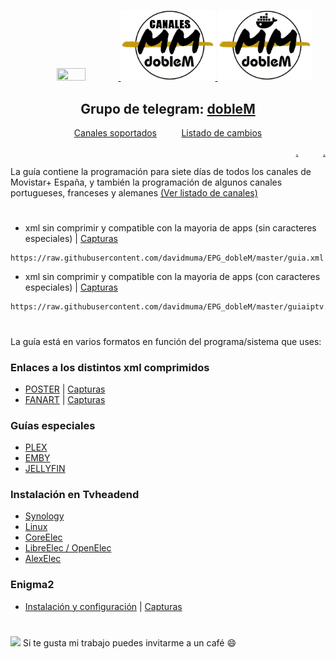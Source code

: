 <p align="center">
  <a href="https://github.com/davidmuma/EPG_dobleM"> <img src="https://raw.githubusercontent.com/davidmuma/EPG_dobleM/master/Images/logo_dobleM.png" width="30%" height="30%"> </a>
  <a href="https://github.com/davidmuma/Canales_dobleM"> <img src="https://raw.githubusercontent.com/davidmuma/Canales_dobleM/master/Images/logo_dobleM.png" width="30%" height="30%"> </a>
  <a href="https://github.com/davidmuma/Docker_dobleM"> <img src="https://raw.githubusercontent.com/davidmuma/Docker_dobleM/master/Images/logo_dobleM.png" width="30%" height="30%"> </a>
</p>

<h2 align="center">
  Grupo de telegram: <a href="https://t.me/EPG_dobleM">dobleM</a>
</h2>

<p align="center">
<a href="https://github.com/davidmuma/EPG_dobleM/blob/master/Varios/Canales_soportados.txt">Canales soportados</a>
&nbsp&nbsp&nbsp&nbsp&nbsp&nbsp&nbsp&nbsp
<a href="https://github.com/davidmuma/EPG_dobleM/blob/master/Varios/changelog.md">Listado de cambios</a>
</p>

<p align="right">
<a href="https://github.com/davidmuma/EPG_dobleM/blob/master/Varios/WG++LOG.txt">.</a>
&nbsp&nbsp&nbsp&nbsp&nbsp&nbsp&nbsp&nbsp
<a href="https://github.com/davidmuma/EPG_dobleM/blob/master/Varios/WG++old.txt">.</a>
</p>


La guía contiene la programación para siete días de todos los canales de Movistar+ España, y también la programación de algunos canales portugueses, franceses y alemanes <a href="https://github.com/davidmuma/EPG_dobleM/blob/master/Varios/Canales_soportados.txt">(Ver listado de canales)</a>
#
- xml sin comprimir y compatible con la mayoria de apps (sin caracteres especiales) | [Capturas](https://raw.githubusercontent.com/davidmuma/Canales_dobleM/master/Varios/EPG/iptvsin.jpg)
```
https://raw.githubusercontent.com/davidmuma/EPG_dobleM/master/guia.xml
```
- xml sin comprimir y compatible con la mayoria de apps (con caracteres especiales)  | [Capturas](https://raw.githubusercontent.com/davidmuma/Canales_dobleM/master/Varios/EPG/iptvcon.jpg)
```
https://raw.githubusercontent.com/davidmuma/EPG_dobleM/master/guiaiptv.xml
```
#
La guía está en varios formatos en función del programa/sistema que uses:

### Enlaces a los distintos xml comprimidos
- [POSTER](https://github.com/davidmuma/Canales_dobleM/blob/master/Varios/XMLposter.md) | [Capturas](https://github.com/davidmuma/EPG_dobleM/blob/master/Varios/capturasP.md)
- [FANART](https://github.com/davidmuma/Canales_dobleM/blob/master/Varios/XMLfanart.md) | [Capturas](https://github.com/davidmuma/EPG_dobleM/blob/master/Varios/capturasF.md)

### Guías especiales
- [PLEX](https://github.com/davidmuma/Canales_dobleM/blob/master/Varios/EPG/Plex.md)
- [EMBY](https://github.com/davidmuma/Canales_dobleM/blob/master/Varios/EPG/Emby.md)
- [JELLYFIN](https://github.com/davidmuma/Canales_dobleM/blob/master/Varios/EPG/Jelly.md)

### Instalación en Tvheadend
- [Synology](https://github.com/davidmuma/Canales_dobleM/blob/master/Varios/EPG/tvh_syno.md)
- [Linux](https://github.com/davidmuma/Canales_dobleM/blob/master/Varios/EPG/tvh_linux.md)
- [CoreElec](https://github.com/davidmuma/Canales_dobleM/blob/master/Varios/EPG/tvh_core.md)
- [LibreElec / OpenElec](https://github.com/davidmuma/Canales_dobleM/blob/master/Varios/EPG/tvh_libre.md)
- [AlexElec](https://github.com/davidmuma/Canales_dobleM/blob/master/Varios/EPG/tvh_alex.md)

### Enigma2
- [Instalación y configuración](https://github.com/davidmuma/Canales_dobleM/blob/master/Varios/INSenigma2.md) | [Capturas](https://github.com/davidmuma/Canales_dobleM/blob/master/Varios/EPG/capturasE.md)
#
<a href="https://www.paypal.me/EPGdobleM"><img src="http://www.webgrabplus.com/sites/default/files/styles/thumbnail/public/badges/donation.png" style="height: auto !important;width: auto !important;" ></a> Si te gusta mi trabajo puedes invitarme a un café :smile:
#



